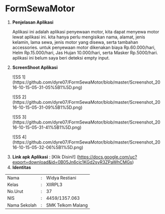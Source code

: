 # FormSewaMotor
1. <b>Penjelasan Aplikasi</b>
    <p>Aplikasi ini adalah aplikasi penyewaan motor, kita dapat menyewa motor lewat aplikasi ini. kita hanya perlu mengisikan nama,     alamat, jenis kelamin, lama sewa, jenis motor yang disewa, serta tambahan accessories. untuk penyewaan motor dikenakan biaya Rp.60.000/hari, Helm Rp.15.000/hari, Jas Hujan 10.000/hari, serta Masker Rp.5000/hari. aplikasi ini belum saya beri deteksi empty input.</p>
2. <b>ScreenShoot Aplikasi</b>
    <p>![SS 1](https://github.com/dyre07/FormSewaMotor/blob/master/Screenshot_2016-10-15-05-31-05%5B1%5D.png)</p>
    <p>![SS 2](https://github.com/dyre07/FormSewaMotor/blob/master/Screenshot_2016-10-15-05-31-09%5B1%5D.png)</p>
    <p>![SS 3](https://github.com/dyre07/FormSewaMotor/blob/master/Screenshot_2016-10-15-05-31-41%5B1%5D.png)</p>
    <p>![SS 4](https://github.com/dyre07/FormSewaMotor/blob/master/Screenshot_2016-10-15-05-32-06%5B1%5D.png)</p>
3. <b>Link apk Aplikasi</b> : [Klik Disini!] (https://docs.google.com/uc?export=download&id=0B05Jn6cjc1KGd2syR3ZPaWhCMGs)
4. <b>Identitas</b>
<table>
<tr>
    <td>Nama</td> 
    <td>:</td>
    <td>Widya Restiani</td></tr>
<tr>
    <td>Kelas</td>
    <td>:</td>
    <td>XIIRPL3</td></tr>
<tr>
    <td>No.Urut</td>
    <td>:</td> 
    <td>37</td>
<tr>
    <td>NIS</td>
    <td>:</td>
    <td>4459/1357.063</td></tr>
<tr>
    <td>Nama Sekolah</td>
    <td>:</td>
    <td>SMK Telkom Malang</td></tr> 
</table>
